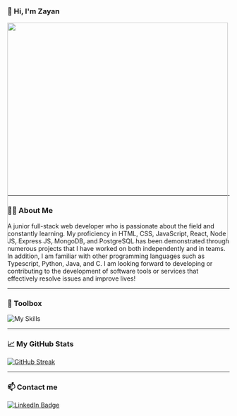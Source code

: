 
### :wave: Hi, I'm Zayan

<div id="header"style="width:100%;height:0;padding-bottom:75%;position:relative;">
<img src="https://media.giphy.com/media/hpXdHPfFI5wTABdDx9/giphy.gif"  width="500" style="position:absolute"/>
</div>

---

### :woman_technologist: About Me

A junior full-stack web developer who is passionate about the field and constantly learning. My proficiency in HTML, CSS, JavaScript, React, Node JS, Express JS, MongoDB, and PostgreSQL has been demonstrated through numerous projects that I have worked on both independently and in teams. In addition, I am familiar with other programming languages such as Typescript, Python, Java, and C. I am looking forward to developing or contributing to the development of software tools or services that effectively resolve issues and improve lives!

---

### 🧰 Toolbox

![My Skills](https://skillicons.dev/icons?i=html,css,figma,tailwind,js,react,nodejs,express,ts,mongo,postgresql,py,java,c,git,github,vscode,discord)

---

### &#x1f4c8; My GitHub Stats

[![GitHub Streak](https://github-readme-streak-stats.herokuapp.com?user=Zayan-Alaraishy&hide_border=true&theme=jolly)](https://git.io/streak-stats)

---

### 📫 Contact me

<a href="https://www.linkedin.com/in/zayan-al-araishy-81a11425b">
 <img src="https://img.shields.io/badge/LinkedIn-blue?style=for-the-badge&logo=linkedin&logoColor=white" alt="LinkedIn Badge"/>
</a>
